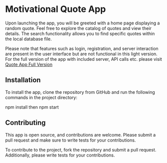 # Motivational Quote App

Upon launching the app, you will be greeted with a home page displaying a random quote. Feel free to explore the catalog of quotes and view their details. The search functionality allows you to find specific quotes within the local database file.

Please note that features such as login, registration, and server interaction are present in the user interface but are not functional in this light version.
For the full version of the app with included server, API calls etc. please visit [Quote App Full Version](https://github.com/BBN-1/React-Defense-Project) 

## Installation

To install the app, clone the repository from GitHub and run the following commands in the project directory:

npm install
then npm start


## Contributing

This app is open source, and contributions are welcome. Please submit a pull request and make sure to write tests for your contributions.

To contribute to the project, fork the repository and submit a pull request. Additionally, please write tests for your contributions.

